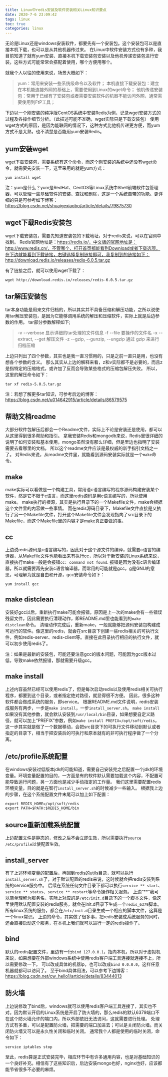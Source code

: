 ```yaml
---
title: Linux中redis安装及软件安装相关Linux知识要点
date: 2020-7-6 23:09:42
tags: linux
toc: true
categories: linux
---
```


无论是Linux还是windows安装软件，都要先有一个安装包。这个安装包可以是直接本机下载，也可以是从其他机器传过来。
在Linux中软件安装方式也有多种，我目前知道了就有yum安装、直接本机下载安装包安装以及他机传递安装包进行安装，这些方式可能常常会搭配着使用，哪个方便用哪个。
<!--more-->
就我个人以往的使用来说，场景大概如下：
>yum：常用来安装一些系统级命令以及软件；
本机直接下载安装包：建立在本机能连接外网的基础上，需要使用到Linux的wget命令；
他机传递安装包：常用于已经有了安装包或者需要安装软件的机器不能访问外网，通常需要使用到FtP工具；

下边以一个刚安装的纯净版CentOS系统中安装Redis为例，记录wget安装方式的过程及各操作细节分析。（此描述可能不准确，wget实际只是下载安装包）
使用wget方式的原因，是因为能联网的情况下，这种方式比他机传递更方便，而yum方式不是太熟，也不清楚是否能用yum安装Redis。

## yum安装wget
wget下载安装包，需要系统有这个命令，而这个刚安装的系统中还没有wget命令，就需要先安装一下，这里采用的就是yum方式：
```
yum install wget
```

注：yum是什么？yum是RedHat、CentOS等Linux系统中Shell前端软件包管理器，可以管理一些基础软件的安装、查找和删除，这是一个系统自带的功能。更详细的只是可参考如下博客：
https://blog.csdn.net/shuaigexiaobo/article/details/79875730

## wget下载Redis安装包
wget下载安装包，需要先知道安装包的下载地址，对于redis来说，可以在官网中找到。
Redis官网地址是：https://redis.io/，中文版的官网地址是：http://www.redis.cn/，不管哪个，打开首页都能看到Download或者下载选项，在下边就能看到下载链接，右键选择复制链接即可，我复制到的链接如下：
http://download.redis.io/releases/redis-6.0.5.tar.gz

有了链接之后，就可以使用wget下载了：
```
wget http://download.redis.io/releases/redis-6.0.5.tar.gz
```
## tar解压安装包
tar本身功能是用来文件归档的，所以其实并不具备压缩和解压功能，之所以说使用tar解压安装包，是因为它能够调用系统的解压和压缩软件，实际上就是后边参数的作用。
tar部分参数解释如下;
>-v --verbose 显示详细的tar处理的文件信息
-f --file 要操作的文件名
-x  --extract, --get 解压文件
-z --gzip, --gunzip, --ungzip      通过 gzip 来进行归档压缩

上边只列出了四个参数，其实也是我一直习惯用的，只是之前一直只是用，也没有想各个参数的含义。
那么其实从上边的解释来看，z和v实际都不是必要的，而且z是指特定的压缩格式，或许加了反而会导致某些格式的压缩包解压失败。
所以，这里的解压命令如下：
```
tar xf redis-5.0.5.tar.gz
```

注：若想了解更多tar知识，可参考后边的博客：https://blog.csdn.net/u014642915/article/details/86579575

## 帮助文档readme
大部分软件包解压后都会一个Readme文件，实际上不论是安装还是使用，都可以从这里得到很多帮助和指引。
拿我安装Redis和mongodb来说，Redis里很详细的说明了如何安装和基本使用，mongo虽然没有那么详细，但是里边也指明了安装需要去看哪里的文档。
所以这个readme文件应该是最权威的新手指引文档之一了。
对Redis来说，从readme文件里，就能看到源码安装实际就是一个`make`命令。

## make
make实际可以看做是一个构建工具，常用语c语言编写的程序源码构建安装某个软件，然是它不限于c语言，而这里redis源码是用c语言编写的，所以使用make。
make执行的根源，其实是执行目录下的一个Makefile文件，make会根据这个文件里的内容做一些事情。
而在redis源码目录下，Makefile文件直接是又执行了另一个Makefile文件，打开这个Makefile文件会发现指向了src目录下的Makefile，而这个Makefile里的内容才是make真正要做的事。

## cc
上边说redis源码是c语言编写的，因此对于这个源文件的编译，就需要c语言的编译器，从Makefile文件也能看出来有执行cc，所以对于新安装的Linux系统来说，直接执行make一般是会报错`cc: command not found`.
报错是因为没有c语言编译器，所以就需要再先安装c语言编译器，而常用的可能就是gcc，g是GNU的意思，可理解为就是自由和开源，gcc安装命令如下：
```
yum install gcc
```

## make distclean
安装好gcc以后，重新执行make可能会报错，原因是上一次的make会有一些错误残留文件，因此需要执行清理动作，即README.md里也能看到的`make distclean`命令。
清理动作完成后，重新make，一般就能够把源码安装包构建成可运行的软件。像这里的redis，就会在src目录下创建一些redis相关的可执行文件，例如redis-server、redis-client等。直接在此目录执行相应的执行文件，就可以初步使用redis了。

注：如果是最新的安装包，可能还要注意gcc的版本问题，可能因为gcc版本过低，导致make依然报错，那就需要升级gcc。

## make install
上述内容虽然已经可以使用redis了，但是每次启动redis以及使用redis相关可执行程序，都要到这个目录，或者指定绝对路径，就显得很不方便。
因此，很多这种软件都会做成系统的服务，即service。
根据README.md文件说明，redis安装成服务有两步，一步是`make install`，一步`install_server.sh`。
`make install`如果没有其他参数，就会默认安装到`/usr/local/bin`目录，如果想要自定义路径，就可以加上“PREFIX”参数，例如`make install PREFIX=/opt/soft/redis`，这一步其实就是做了一个数据移动，会把src目录下的可执行文件移动到默认或者指定的目录下，相当于把安装后的可执行和原本就有的非可执行程序做了一个分离。

## /etc/profile系统配置
在windows安装过低版本jdk的可能知道，需要自己安装完之后配置一个jdk的环境变量。环境变量配置的目的，一方面是有的软件默认需要加载这个内容，不配置可能导致运行问题，另一方面也是减少手动指定的工作量。
我们这里需要配置redis环境变量，目的就是在智行`install_server.sh`的时候减少一些输入。
根据我上边的步骤，在这个系统配置文件末尾可以加上如下配置：
```
export REDIS_HOME=/opt/soft/redis
export PATH=$PATH:$REDIS_HOME/bin
```

## source重新加载系统配置
上边配置文件是静态的，修改之后不会立即生效，所以需要执行`source /etc/profile`以使配置生效。

## install_server
有了上述环境变量的配置后，再回到redis的utils目录，就可以执行`install_server.sh`了，对于默认配置的redis来说，这时候就会把redis安装到系统的service服务中。
后续在系统任何文件目录下都可以执行`service ** start`、`service ** status`、`service ** restart`等命令操作相关服务。
上边“**”我可以简单理解为服务名，实际上对应的是`/etc/init.d`目录下的一个脚本文件，像这里使用默认配置安装的redis服务，就会在init.d目录下生成一个`redis_6379`脚本。
所有linux系统的服务，都会在`/etc/init.d`目录生成一个相应的脚本文件，这算是一个linux常识。
上边的命令，其实做了很多事，把redis安装成系统服务的同时，还会直接启动这个服务，在本机上我们就可以进行一定的redis操作了。

## bind
默认的redis配置文件，里边有一行`bind 127.0.0.1`，指向本机，所以对于虚拟机来说，如果想要在外部windows系统中使用redis客户端工具连接就连接不上，所以需要修改一下。
可以改成具体的机器ip，也可以改成`bind 0.0.0.0`，这样任意机器就都可以访问了。
至于bind具体用法，可以参考下边博客：
https://blog.csdn.net/cw_hello1/article/details/83444013

## 防火墙
上边说修改了bind后，windows就可以使用redis客户端工具连接了，其实也不对。因为默认开启的Linux系统是开启了防火墙的，那么redis的默认6379端口不在这个防火墙允许的端口内，所以外部依旧无法访问，这就需要进行处理。
处理方式有多重，可以是配置防火墙，把需要的端口加进去；可以是关闭防火墙。而关闭防火墙又可以是永久性关闭和临时关闭。
通常我个人都是使用的临时关闭，命令如下：
```
service iptables stop
```

至此，redis算是正式安装完毕，相应环节中有许多通用内容，也是对基础知识的一个良好补充。相信有了这些知识后，后边安装mongo也好，nginx也好，应该都能节省很多不必要的麻烦。